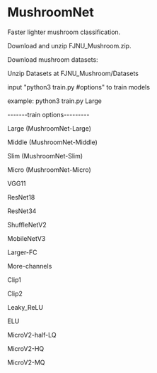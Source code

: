 # MushroomNet
Faster lighter mushroom classification.

Download and unzip FJNU_Mushroom.zip.

Download mushroom datasets: 

Unzip Datasets at FJNU_Mushroom/Datasets

input "python3 train.py #options" to train models

example: python3 train.py Large



-------train options---------

Large (MushroomNet-Large)

Middle (MushroomNet-Middle)

Slim (MushroomNet-Slim)

Micro (MushroomNet-Micro)

VGG11

ResNet18

ResNet34

ShuffleNetV2

MobileNetV3



Larger-FC

More-channels

Clip1

Clip2



Leaky_ReLU

ELU



MicroV2-half-LQ

MicroV2-HQ

MicroV2-MQ
